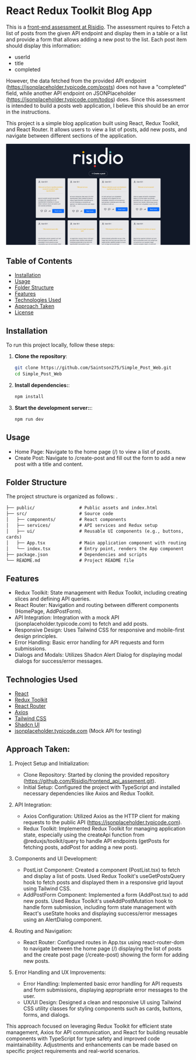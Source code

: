 # React Redux Toolkit Blog App

This is a [front-end assessment at Risidio](https://github.com/Risidio/frontend_api_assement/tree/main). The assessment rquires to Fetch a list of posts from the given API endpoint and display them in a table
or a list and provide a form that allows adding a new post to the list. Each post item should display this information:
- userId
- title
- completed

However, the data fetched from the provided API endpoint (https://jsonplaceholder.typicode.com/posts) does not have a "completed" field, while another API endpoint on JSONPlaceholder (https://jsonplaceholder.typicode.com/todos) does. Since this assessment is intended to build a posts web application, I believe this should be an error in the instructions.

This project is a simple blog application built using React, Redux Toolkit, and React Router. It allows users to view a list of posts, add new posts, and navigate between different sections of the application.

![Project Logo](public/demo.png)

## Table of Contents

- [Installation](#installation)
- [Usage](#usage)
- [Folder Structure](#folder-structure)
- [Features](#features)
- [Technologies Used](#technologies-used)
- [Approach Taken](#approach-taken)
- [License](#license)

## Installation

To run this project locally, follow these steps:

1. **Clone the repository**:

   ```bash
   git clone https://github.com/Saintson275/Simple_Post_Web.git
   cd Simple_Post_Web
   
2. **Install dependencies:**:

   ```bash
   npm install
   
3. **Start the development server::**:

   ```bash
   npm run dev
   
## Usage
- Home Page: Navigate to the home page (/) to view a list of posts.
- Create Post: Navigate to /create-post and fill out the form to add a new post with a title and content.

## Folder Structure
The project structure is organized as follows:
       .


    ├── public/                 # Public assets and index.html
    ├── src/                    # Source code
    │   ├── components/         # React components
    │   ├── services/           # API services and Redux setup
    │   ├── ui/                 # Reusable UI components (e.g., buttons, cards)
    │   ├── App.tsx             # Main application component with routing
    │   └── index.tsx           # Entry point, renders the App component
    ├── package.json            # Dependencies and scripts
    └── README.md               # Project README file

## Features
- Redux Toolkit: State management with Redux Toolkit, including creating slices and defining API queries.
- React Router: Navigation and routing between different components (HomePage, AddPostForm).
- API Integration: Integration with a mock API (jsonplaceholder.typicode.com) to fetch and add posts.
- Responsive Design: Uses Tailwind CSS for responsive and mobile-first design principles.
- Error Handling: Basic error handling for API requests and form submissions.
- Dialogs and Modals: Utilizes Shadcn Alert Dialog for displaying modal dialogs for success/error messages.

## Technologies Used
- [React](https://reactjs.org)
- [Redux Toolkit](https://redux-toolkit.js.org)
- [React Router](https://reactrouter.com)
- [Axios](https://axios-http.com)
- [Tailwind CSS](https://tailwindcss.com)
- [Shadcn UI](https://ui.shadcn.com)
- [jsonplaceholder.typicode.com](https://jsonplaceholder.typicode.com) (Mock API for testing)

## Approach Taken:
1. Project Setup and Initialization:

   - Clone Repository: Started by cloning the provided repository (https://github.com/Risidio/frontend_api_assement.git).
   - Initial Setup: Configured the project with TypeScript and installed necessary dependencies like Axios and Redux Toolkit.

2. API Integration:
   - Axios Configuration: Utilized Axios as the HTTP client for making requests to the public API (https://jsonplaceholder.typicode.com).
   - Redux Toolkit: Implemented Redux Toolkit for managing application state, especially using the createApi function from @reduxjs/toolkit/query to handle API          endpoints (getPosts for fetching posts, addPost for adding a new post).
  
3. Components and UI Development:
   - PostList Component: Created a component (PostList.tsx) to fetch and display a list of posts. Used Redux Toolkit's useGetPostsQuery hook to fetch posts and          displayed them in a responsive grid layout using Tailwind CSS.
   - AddPostForm Component: Implemented a form (AddPost.tsx) to add new posts. Used Redux Toolkit's useAddPostMutation hook to handle form submission, including         form state management with React's useState hooks and displaying success/error messages using an AlertDialog component.

4. Routing and Navigation:
   - React Router: Configured routes in App.tsx using react-router-dom to navigate between the home page (/) displaying the list of posts and the create post page       (/create-post) showing the form for adding new posts.

5. Error Handling and UX Improvements:
   - Error Handling: Implemented basic error handling for API requests and form submissions, displaying appropriate error messages to the user.
   - UX/UI Design: Designed a clean and responsive UI using Tailwind CSS utility classes for styling components such as cards, buttons, forms, and dialogs.

This approach focused on leveraging Redux Toolkit for efficient state management, Axios for API communication, and React for building reusable components with TypeScript for type safety and improved code maintainability. Adjustments and enhancements can be made based on specific project requirements and real-world scenarios.
